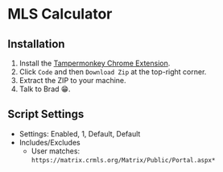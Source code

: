 # MLS Calculator

## Installation
1. Install the [Tampermonkey Chrome Extension](https://chrome.google.com/webstore/detail/tampermonkey/dhdgffkkebhmkfjojejmpbldmpobfkfo?hl=en).
2. Click `Code` and then `Download Zip` at the top-right corner.
3. Extract the ZIP to your machine.
4. Talk to Brad 😁.

## Script Settings
* Settings: Enabled, 1, Default, Default
* Includes/Excludes
  * User matches: `https://matrix.crmls.org/Matrix/Public/Portal.aspx*`